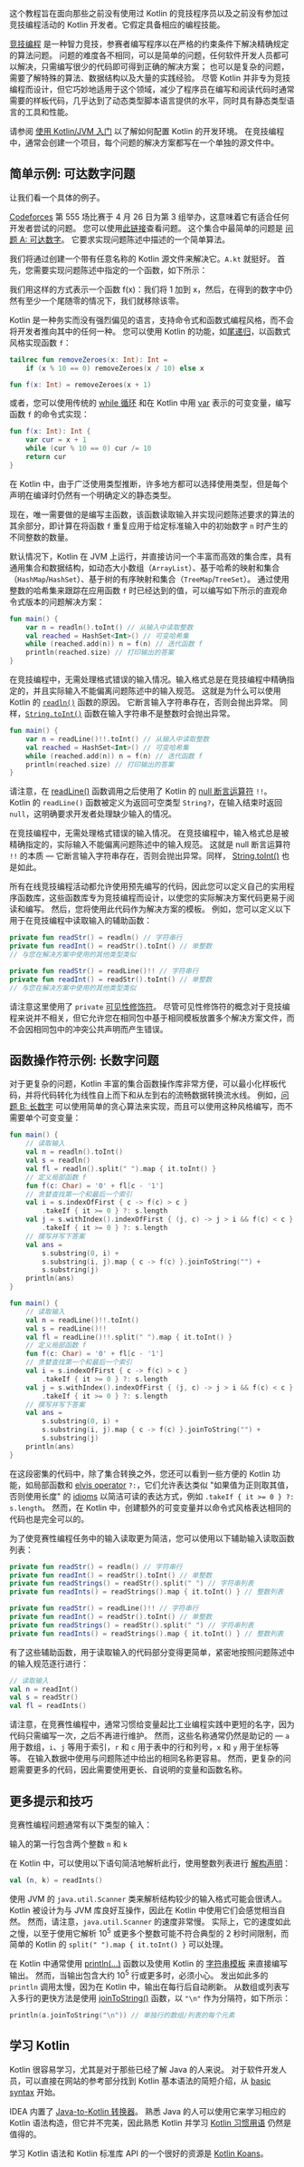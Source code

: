 [//]: # (title: 用于竞争性编程的 Kotlin)

这个教程旨在面向那些之前没有使用过 Kotlin 的竞技程序员以及之前没有参加过竞技编程活动的 Kotlin 开发者。它假定具备相应的编程技能。

[竞技编程](https://en.wikipedia.org/wiki/Competitive_programming) 是一种智力竞技，参赛者编写程序以在严格的约束条件下解决精确规定的算法问题。
问题的难度各不相同，可以是简单的问题，任何软件开发人员都可以解决，只需编写很少的代码即可得到正确的解决方案；
也可以是复杂的问题，需要了解特殊的算法、数据结构以及大量的实践经验。
尽管 Kotlin 并非专为竞技编程而设计，但它巧妙地适用于这个领域，减少了程序员在编写和阅读代码时通常需要的样板代码，几乎达到了动态类型脚本语言提供的水平，同时具有静态类型语言的工具和性能。

请参阅 [使用 Kotlin/JVM 入门](jvm-get-started.md) 以了解如何配置 Kotlin 的开发环境。
在竞技编程中，通常会创建一个项目，每个问题的解决方案都写在一个单独的源文件中。

## 简单示例: 可达数字问题

让我们看一个具体的例子。

[Codeforces](https://codeforces.com/)
第 555 场比赛于 4 月 26 日为第 3 组举办，这意味着它有适合任何开发者尝试的问题。
您可以使用[此链接](https://codeforces.com/contest/1157)查看问题。
这个集合中最简单的问题是
[问题 A: 可达数字](https://codeforces.com/contest/1157/problem/A)。
它要求实现问题陈述中描述的一个简单算法。

我们将通过创建一个带有任意名称的 Kotlin 源文件来解决它。`A.kt` 就挺好。
首先，您需要实现问题陈述中指定的一个函数，如下所示：

我们用这样的方式表示一个函数 f(x)：我们将 1 加到 x，然后，在得到的数字中仍然有至少一个尾随零的情况下，我们就移除该零。

Kotlin 是一种务实而没有强烈偏见的语言，支持命令式和函数式编程风格，而不会将开发者推向其中的任何一种。
您可以使用 Kotlin 的功能，如[尾递归](functions.md#tail-recursive-functions)，以函数式风格实现函数 `f`：

```kotlin
tailrec fun removeZeroes(x: Int): Int =
    if (x % 10 == 0) removeZeroes(x / 10) else x

fun f(x: Int) = removeZeroes(x + 1)
```

或者，您可以使用传统的 [while 循环](control-flow.md) 和在 Kotlin 中用 [var](basic-syntax.md#variables) 表示的可变变量，编写函数 `f` 的命令式实现：

```kotlin
fun f(x: Int): Int {
    var cur = x + 1
    while (cur % 10 == 0) cur /= 10
    return cur
}
```

在 Kotlin 中，由于广泛使用类型推断，许多地方都可以选择使用类型，但是每个声明在编译时仍然有一个明确定义的静态类型。

现在，唯一需要做的是编写主函数，该函数读取输入并实现问题陈述要求的算法的其余部分，即计算在将函数 `f` 重复应用于给定标准输入中的初始数字 `n` 时产生的不同整数的数量。

默认情况下，Kotlin 在 JVM 上运行，并直接访问一个丰富而高效的集合库，具有通用集合和数据结构，如动态大小数组（`ArrayList`）、基于哈希的映射和集合（`HashMap`/`HashSet`）、基于树的有序映射和集合（`TreeMap`/`TreeSet`）。
通过使用整数的哈希集来跟踪在应用函数 `f` 时已经达到的值，可以编写如下所示的直观命令式版本的问题解决方案：

<tabs group="kotlin-versions">
<tab title="Kotlin 1.6.0 及更高版本" group-key="kotlin-1-6">

```kotlin
fun main() {
    var n = readln().toInt() // 从输入中读取整数
    val reached = HashSet<Int>() // 可变哈希集
    while (reached.add(n)) n = f(n) // 迭代函数 f
    println(reached.size) // 打印输出的答案
}
```

在竞技编程中，无需处理格式错误的输入情况。输入格式总是在竞技编程中精确指定的，并且实际输入不能偏离问题陈述中的输入规范。
这就是为什么可以使用 Kotlin 的 [`readln()`](https://kotlinlang.org/api/latest/jvm/stdlib/kotlin.io/readln.html) 函数的原因。
它断言输入字符串存在，否则会抛出异常。
同样，[`String.toInt()`](https://kotlinlang.org/api/latest/jvm/stdlib/kotlin.text/to-int.html) 函数在输入字符串不是整数时会抛出异常。

</tab>
<tab title="早期版本" group-key="kotlin-1-5">

```kotlin
fun main() {
    var n = readLine()!!.toInt() // 从输入中读取整数
    val reached = HashSet<Int>() // 可变哈希集 
    while (reached.add(n)) n = f(n) // 迭代函数 f
    println(reached.size) // 打印输出的答案
}
```

请注意，在 [readLine()](https://kotlinlang.org/api/latest/jvm/stdlib/kotlin.io/read-line.html) 函数调用之后使用了 Kotlin 的
[null 断言运算符](null-safety.md#the-operator) `!!`。
Kotlin 的 `readLine()` 函数被定义为返回可空类型 `String?`，在输入结束时返回 `null`，这明确要求开发者处理缺少输入的情况。

在竞技编程中，无需处理格式错误的输入情况。
在竞技编程中，输入格式总是被精确指定的，实际输入不能偏离问题陈述中的输入规范。
这就是 null 断言运算符 `!!` 的本质 — 它断言输入字符串存在，否则会抛出异常。同样，
[String.toInt()](https://kotlinlang.org/api/latest/jvm/stdlib/kotlin.text/to-int.html) 也是如此。

</tab>
</tabs>

所有在线竞技编程活动都允许使用预先编写的代码，因此您可以定义自己的实用程序函数库，这些函数库专为竞技编程而设计，以使您的实际解决方案代码更易于阅读和编写。
然后，您将使用此代码作为解决方案的模板。
例如，您可以定义以下用于在竞技编程中读取输入的辅助函数：

<tabs group="kotlin-versions">
<tab title="Kotlin 1.6.0 及更高版本" group-key="kotlin-1-6">

```kotlin
private fun readStr() = readln() // 字符串行
private fun readInt() = readStr().toInt() // 单整数
// 与您在解决方案中使用的其他类型类似
```

</tab>
<tab title="早期版本" group-key="kotlin-1-5">

```kotlin
private fun readStr() = readLine()!! // 字符串行
private fun readInt() = readStr().toInt() // 单整数
// 与您在解决方案中使用的其他类型类似
```

</tab>
</tabs>

请注意这里使用了 `private` [可见性修饰符](visibility-modifiers.md)。
尽管可见性修饰符的概念对于竞技编程来说并不相关，但它允许您在相同包中基于相同模板放置多个解决方案文件，而不会因相同包中的冲突公共声明而产生错误。

## 函数操作符示例: 长数字问题

对于更复杂的问题，Kotlin 丰富的集合函数操作库非常方便，可以最小化样板代码，并将代码转化为线性自上而下和从左到右的流畅数据转换流水线。
例如，[问题 B: 长数字](https://codeforces.com/contest/1157/problem/B) 可以使用简单的贪心算法来实现，而且可以使用这种风格编写，而不需要单个可变变量：

<tabs group="kotlin-versions">
<tab title="Kotlin 1.6.0 及更高版本" group-key="kotlin-1-6">

```kotlin
fun main() {
    // 读取输入
    val n = readln().toInt()
    val s = readln()
    val fl = readln().split(" ").map { it.toInt() }
    // 定义局部函数 f
    fun f(c: Char) = '0' + fl[c - '1']
    // 贪婪查找第一个和最后一个索引
    val i = s.indexOfFirst { c -> f(c) > c }
        .takeIf { it >= 0 } ?: s.length
    val j = s.withIndex().indexOfFirst { (j, c) -> j > i && f(c) < c }
        .takeIf { it >= 0 } ?: s.length
    // 撰写并写下答案
    val ans =
        s.substring(0, i) +
        s.substring(i, j).map { c -> f(c) }.joinToString("") +
        s.substring(j)
    println(ans)
}
```

</tab>
<tab title="早期版本" group-key="kotlin-1-5">

```kotlin
fun main() {
    // 读取输入
    val n = readLine()!!.toInt()
    val s = readLine()!!
    val fl = readLine()!!.split(" ").map { it.toInt() }
    // 定义局部函数 f
    fun f(c: Char) = '0' + fl[c - '1']
    // 贪婪查找第一个和最后一个索引
    val i = s.indexOfFirst { c -> f(c) > c }
        .takeIf { it >= 0 } ?: s.length
    val j = s.withIndex().indexOfFirst { (j, c) -> j > i && f(c) < c }
        .takeIf { it >= 0 } ?: s.length
    // 撰写并写下答案
    val ans =
        s.substring(0, i) +
        s.substring(i, j).map { c -> f(c) }.joinToString("") + 
        s.substring(j)
    println(ans)
}
```

</tab>
</tabs>

在这段密集的代码中，除了集合转换之外，您还可以看到一些方便的 Kotlin 功能，如局部函数和
[elvis operator](null-safety.md#elvis-operator) `?:`，它们允许表达类似 "如果值为正则取其值，否则使用长度" 的
[idioms](idioms.md) 以简洁可读的表达方式，例如 `.takeIf { it >= 0 } ?: s.length`。
然而，在 Kotlin 中，创建额外的可变变量并以命令式风格表达相同的代码也是完全可以的。

为了使竞赛性编程任务中的输入读取更为简洁，您可以使用以下辅助输入读取函数列表：

<tabs group="kotlin-versions">
<tab title="Kotlin 1.6.0 及更高版本" group-key="kotlin-1-6">

```kotlin
private fun readStr() = readln() // 字符串行
private fun readInt() = readStr().toInt() // 单整数
private fun readStrings() = readStr().split(" ") // 字符串列表
private fun readInts() = readStrings().map { it.toInt() } // 整数列表
```

</tab>
<tab title="早期版本" group-key="kotlin-1-5">

```kotlin
private fun readStr() = readLine()!! // 字符串行
private fun readInt() = readStr().toInt() // 单整数
private fun readStrings() = readStr().split(" ") // 字符串列表
private fun readInts() = readStrings().map { it.toInt() } // 整数列表
```

</tab>
</tabs>

有了这些辅助函数，用于读取输入的代码部分变得更简单，紧密地按照问题陈述中的输入规范逐行进行：

```kotlin
// 读取输入
val n = readInt()
val s = readStr()
val fl = readInts()
```

请注意，在竞赛性编程中，通常习惯给变量起比工业编程实践中更短的名字，因为代码只需编写一次，之后不再进行维护。
然而，这些名称通常仍然是助记的 — `a` 用于数组，`i`、`j` 等用于索引，`r` 和 `c` 用于表中的行和列号，`x` 和 `y` 用于坐标等等。
在输入数据中使用与问题陈述中给出的相同名称更容易。
然而，更复杂的问题需要更多的代码，因此需要使用更长、自说明的变量和函数名称。

## 更多提示和技巧

竞赛性编程问题通常有以下类型的输入：

输入的第一行包含两个整数 `n` 和 `k`

在 Kotlin 中，可以使用以下语句简洁地解析此行，使用整数列表进行 [解构声明](destructuring-declarations.md)：

```kotlin
val (n, k) = readInts()
```

使用 JVM 的 `java.util.Scanner` 类来解析结构较少的输入格式可能会很诱人。
Kotlin 被设计为与 JVM 库良好互操作，因此在 Kotlin 中使用它们会感觉相当自然。
然而，请注意，`java.util.Scanner` 的速度非常慢。
实际上，它的速度如此之慢，以至于使用它解析 10<sup>5</sup> 或更多个整数可能不符合典型的 2 秒时间限制，而简单的 Kotlin 的
`split(" ").map { it.toInt() }` 可以处理。

在 Kotlin 中通常使用 [println(...)](https://kotlinlang.org/api/latest/jvm/stdlib/kotlin.io/println.html) 函数以及使用
Kotlin 的 [字符串模板](strings.md#string-templates) 来直接编写输出。
然而，当输出包含大约 10<sup>5</sup> 行或更多时，必须小心。
发出如此多的 `println` 调用太慢，因为在 Kotlin 中，输出在每行后自动刷新。
从数组或列表写入多行的更快方法是使用 [joinToString()](https://kotlinlang.org/api/latest/jvm/stdlib/kotlin.collections/join-to-string.html) 函数，以 `"\n"` 作为分隔符，如下所示：

```kotlin
println(a.joinToString("\n")) // 单独行的数组/列表的每个元素
```

## 学习 Kotlin

Kotlin 很容易学习，尤其是对于那些已经了解 Java 的人来说。
对于软件开发人员，可以直接在网站的参考部分找到 Kotlin 基本语法的简短介绍，从 [basic syntax](basic-syntax.md) 开始。

IDEA 内置了 [Java-to-Kotlin 转换器](https://www.jetbrains.com/help/idea/converting-a-java-file-to-kotlin-file.html)。
熟悉 Java 的人可以使用它来学习相应的 Kotlin 语法构造，但它并不完美，因此熟悉 Kotlin 并学习 [Kotlin 习惯用语](idioms.md) 仍然是值得的。

学习 Kotlin 语法和 Kotlin 标准库 API 的一个很好的资源是 [Kotlin Koans](koans.md)。
